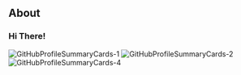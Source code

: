 ## About

### Hi There!

<p>
    <img alt="GitHubProfileSummaryCards-1" src="http://github-profile-summary-cards.vercel.app/api/cards/profile-details?username=aida0710&theme=github_dark">
    <img alt="GitHubProfileSummaryCards-2" src="http://github-profile-summary-cards.vercel.app/api/cards/most-commit-language?username=aida0710&theme=github_dark">
    <img alt="GitHubProfileSummaryCards-4" src="http://github-profile-summary-cards.vercel.app/api/cards/productive-time?username=aida0710&theme=github_dark&utcOffset=9">
</p>
